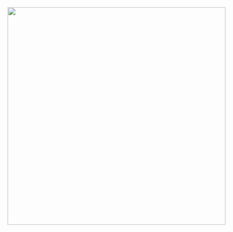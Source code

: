 <div align="center">
  <img height="500" src="https://media4.giphy.com/media/3Fox4sRv6aRS9bCggt/giphy.webp?cid=ecf05e47ykr57l8jqh3qt3po90ue9spvn5js816j1g93blxy&ep=v1_gifs_search&rid=giphy.webp&ct=g"  />
</div>

###
